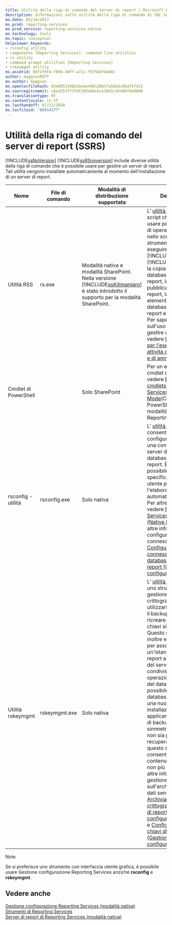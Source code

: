 ```yaml
---
title: Utilità della riga di comando del server di report | Microsoft Docs
description: Informazioni sulle utilità della riga di comando di SQL Server Reporting Services usate per amministrare un server di report.
ms.date: 03/14/2017
ms.prod: reporting-services
ms.prod_service: reporting-services-native
ms.technology: tools
ms.topic: conceptual
helpviewer_keywords:
- rsconfig utility
- components [Reporting Services], command line utilities
- rs utility
- command prompt utilities [Reporting Services]
- rskeymgmt utility
ms.assetid: 68f2f9f4-f894-40ff-a71c-f9756bf4b68c
author: maggiesMSFT
ms.author: maggies
ms.openlocfilehash: 034d051548e3a4ae498128b37a5bbdc8ba75f422
ms.sourcegitcommit: c8e1553ff3fdf295e8dc6ce30d1c454d6fde8088
ms.translationtype: HT
ms.contentlocale: it-IT
ms.lasthandoff: 07/22/2020
ms.locfileid: "86914177"
---
```

# <a name="report-server-command-prompt-utilities-ssrs"></a>Utilità della riga di comando del server di report (SSRS)
  [!INCLUDE[ssNoVersion](../../includes/ssnoversion-md.md)] [!INCLUDE[ssRSnoversion](../../includes/ssrsnoversion-md.md)] include diverse utilità della riga di comando che è possibile usare per gestire un server di report. Tali utilità vengono installate automaticamente al momento dell'installazione di un server di report.  
  
|Nome|File di comando|Modalità di distribuzione supportata|Descrizione|  
|----------|------------------|-------------------------------|-----------------|  
|Utilità RSS|rs.exe|Modalità nativa e modalità SharePoint. Nella versione [!INCLUDE[ssKilimanjaro](../../includes/sskilimanjaro-md.md)] è stato introdotto il supporto per la modalità SharePoint.|L' [utilità rs](../../reporting-services/tools/rs-exe-utility-ssrs.md) è un host di script che è possibile usare per l'esecuzione di operazioni inserite nello script. Questo strumento consente di eseguire script di [!INCLUDE[msCoName](../../includes/msconame-md.md)][!INCLUDE[vbprvb](../../includes/vbprvb-md.md)] per la copia di dati tra database del server di report, la pubblicazione di report, la creazione di elementi in un database del server di report e altro ancora. Per sapere di più sull'uso di script per gestire un server, vedere [Utilizzare script per l'esecuzione di attività di distribuzione e di amministrazione](../../reporting-services/tools/script-deployment-and-administrative-tasks.md).|  
|Cmdlet di PowerShell||Solo SharePoint|Per un elenco dei cmdlet di PowerShell, vedere [PowerShell cmdlets for Reporting Services SharePoint Mode](../../reporting-services/report-server-sharepoint/powershell-cmdlets-for-reporting-services-sharepoint-mode.md)(Cmdlet di PowerShell per la modalità SharePoint di Reporting Services).|  
|rsconfig - utilità|rsconfig.exe|Solo nativa|L' [utilità rsconfig](../../reporting-services/tools/rsconfig-utility-ssrs.md) consente di configurare e gestire una connessione del server di report al database del server di report. È inoltre possibile utilizzarla per specificare un account utente per l'elaborazione automatica dei report. Per altre informazioni, vedere [Reporting Services Report Server &#40;Native Mode&#41;](../../reporting-services/report-server/reporting-services-report-server-native-mode.md). Per altre informazioni sulla configurazione della connessione, vedere [Configurare una connessione del database del server di report &#40;Gestione configurazione SSRS&#41;](../../reporting-services/install-windows/configure-a-report-server-database-connection-ssrs-configuration-manager.md).|  
|Utilità rskeymgmt|rskeymgmt.exe|Solo nativa|L' [utilità rskeymgmt](../../reporting-services/tools/rskeymgmt-utility-ssrs.md) è uno strumento di gestione delle chiavi di crittografia. È possibile utilizzarla per eseguire il backup, applicare, ricreare ed eliminare chiavi simmetriche. Questo strumento può inoltre essere utilizzato per associare un'istanza del server di report a un database del server di report condiviso e in operazioni di recupero del database. È possibile riutilizzare un database esistente in una nuova installazione applicando una copia di backup della chiave simmetrica. Nel caso non sia possibile recuperare le chiavi, questo strumento consente di eliminare il contenuto crittografato non più utilizzabile. Per altre informazioni sulla gestione delle chiavi e sull'archiviazione dei dati sensibili, vedere [Archiviare i dati crittografati del server di report &#40;Gestione configurazione SSRS&#41;](../../reporting-services/install-windows/ssrs-encryption-keys-store-encrypted-report-server-data.md) e [Configurare e gestire chiavi di crittografia &#40;Gestione configurazione SSRS&#41;](../../reporting-services/install-windows/ssrs-encryption-keys-manage-encryption-keys.md).|  
  
> [!NOTE]  
>  Se si preferisce uno strumento con interfaccia utente grafica, è possibile usare Gestione configurazione Reporting Services anziché **rsconfig** e **rskeymgmt**.  
  
## <a name="see-also"></a>Vedere anche  
 [Gestione configurazione Reporting Services &#40;modalità nativa&#41;](../../reporting-services/install-windows/reporting-services-configuration-manager-native-mode.md)   
 [Strumenti di Reporting Services](../../reporting-services/tools/reporting-services-tools.md)   
 [Server di report di Reporting Services &#40;modalità nativa&#41;](../../reporting-services/report-server/reporting-services-report-server-native-mode.md)  
  
  
